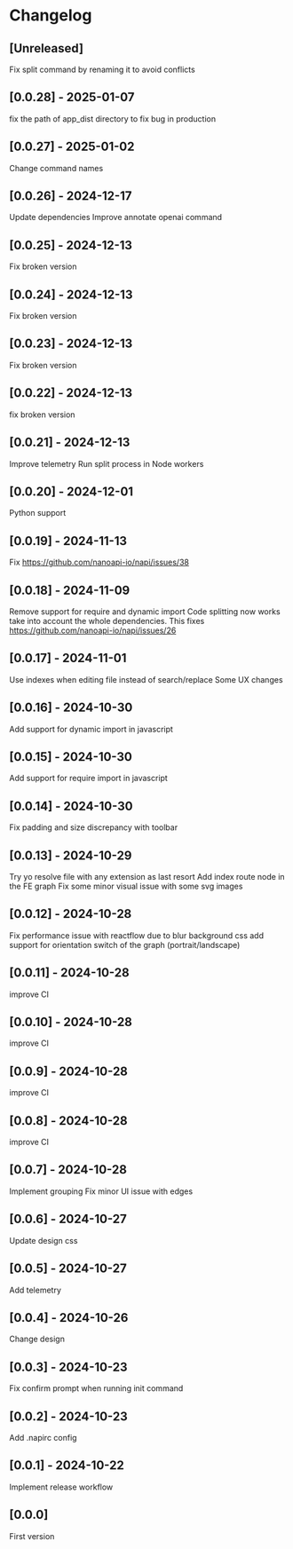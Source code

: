 # Changelog

## [Unreleased]

Fix split command by renaming it to avoid conflicts

## [0.0.28] - 2025-01-07

fix the path of app_dist directory to fix bug in production

## [0.0.27] - 2025-01-02

Change command names

## [0.0.26] - 2024-12-17

Update dependencies
Improve annotate openai command

## [0.0.25] - 2024-12-13

Fix broken version

## [0.0.24] - 2024-12-13

Fix broken version

## [0.0.23] - 2024-12-13

Fix broken version

## [0.0.22] - 2024-12-13

fix broken version

## [0.0.21] - 2024-12-13

Improve telemetry
Run split process in Node workers

## [0.0.20] - 2024-12-01

Python support

## [0.0.19] - 2024-11-13

Fix https://github.com/nanoapi-io/napi/issues/38

## [0.0.18] - 2024-11-09

Remove support for require and dynamic import
Code splitting now works take into account the whole dependencies. This fixes https://github.com/nanoapi-io/napi/issues/26

## [0.0.17] - 2024-11-01

Use indexes when editing file instead of search/replace
Some UX changes

## [0.0.16] - 2024-10-30

Add support for dynamic import in javascript

## [0.0.15] - 2024-10-30

Add support for require import in javascript

## [0.0.14] - 2024-10-30

Fix padding and size discrepancy with toolbar

## [0.0.13] - 2024-10-29

Try yo resolve file with any extension as last resort
Add index route node in the FE graph
Fix some minor visual issue with some svg images

## [0.0.12] - 2024-10-28

Fix performance issue with reactflow due to blur background css
add support for orientation switch of the graph (portrait/landscape)

## [0.0.11] - 2024-10-28

improve CI

## [0.0.10] - 2024-10-28

improve CI

## [0.0.9] - 2024-10-28

improve CI

## [0.0.8] - 2024-10-28

improve CI

## [0.0.7] - 2024-10-28

Implement grouping
Fix minor UI issue with edges

## [0.0.6] - 2024-10-27

Update design css

## [0.0.5] - 2024-10-27

Add telemetry

## [0.0.4] - 2024-10-26

Change design

## [0.0.3] - 2024-10-23

Fix confirm prompt when running init command

## [0.0.2] - 2024-10-23

Add .napirc config

## [0.0.1] - 2024-10-22

Implement release workflow

## [0.0.0]

First version
